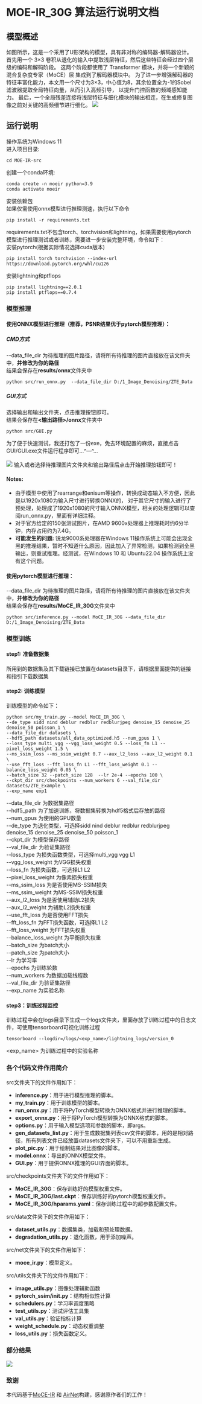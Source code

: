 # MOE-IR_30G 算法运行说明文档

## 模型概述
如图所示，这是一个采用了U形架构的模型，具有非对称的编码器-解码器设计。
首先用一个 3×3 卷积从退化的输入中提取浅层特征，然后这些特征会经过四个层级的编码和解码阶段。
这两个阶段都使用了 Transformer 模块，并将一个新颖的混合复杂度专家（MoCE）层 集成到了解码器模块中。
为了进一步增强解码器的特征丰富化能力，本文用一个尺寸为3×3，中心值为8，其余位置全为-1的Sobel滤波器提取全局特征向量，从而引入高频引导， 以提升门控函数的频域感知能力。
最后，一个全局残差连接将浅层特征与细化模块的输出相连，在生成修复图像之前对关键的高频细节进行细化。
<img src = "assets/model.png">

## 运行说明
操作系统为Windows 11 <br>
进入项目目录:
````
cd MOE-IR-src
````
创建一个conda环境:
````
conda create -n moeir python=3.9
conda activate moeir
````
安装依赖包<br>
如果仅需使用onnx模型进行推理测速，执行以下命令
````
pip install -r requirements.txt
````
requirements.txt不包含torch、torchvision和lightning，如果需要使用pytorch模型进行推理测试或者训练，需要进一步安装完整环境，命令如下：<br>
安装pytorch(根据实际情况选择cuda版本)
````
pip install torch torchvision --index-url https://download.pytorch.org/whl/cu126
````
安装lightning和ptflops
````
pip install lightning==2.0.1
pip install ptflops==0.7.4
````

### **模型推理**
#### 使用ONNX模型进行推理（推荐，PSNR结果优于pytorch模型推理）：
##### CMD方式
--data_file_dir 为待推理的图片路径，请将所有待推理的图片直接放在该文件夹中，**并修改为你的路径**<br>
结果会保存在**results/onnx**文件夹中
````
python src/run_onnx.py  --data_file_dir D:/1_Image_Denoising/ZTE_Data 
````
##### GUI方式
选择输出和输出文件夹，点击推理按钮即可。<br>
结果会保存在<b><输出路径>/onnx</b>文件夹中
````
python src/GUI.py
````
为了便于快速测试，我还打包了一份exe，免去环境配置的麻烦，直接点击GUI/GUI.exe文件运行程序即可…^—^…<br><br>
<img src = "assets/GUI.png">
输入或者选择待推理图片文件夹和输出路径后点击开始推理按钮即可！

#### Notes:
- 由于模型中使用了rearrange和enisum等操作，转换成动态输入不方便，因此是以1920x1080为输入尺寸进行转换ONNX的，
对于其它尺寸的输入进行了预处理，处理成了1920x1080的尺寸输入ONNX模型，相关的处理逻辑可以查阅run_onnx.py，里面有详细注释。
- 对于官方给定的150张测试图片，在AMD 9600x处理器上推理耗时约6分半钟，内存占用约为7.4G。
- **可能发生的问题:** 锐龙9000系处理器在Windows 11操作系统上可能会出现全黑的推理结果，暂时不知道什么原因，因此加入了异常检测，如果检测到全黑输出，则重试推理。经测试，在Windows 10 和 Ubuntu22.04 操作系统上没有这个问题。



#### 使用pytorch模型进行推理：
--data_file_dir 为待推理的图片路径，请将所有待推理的图片直接放在该文件夹中，**并修改为你的路径**<br>
结果会保存在**results/MoCE_IR_30G**文件夹中
````
python src/inference.py --model MoCE_IR_30G --data_file_dir D:/1_Image_Denoising/ZTE_Data 
````


### **模型训练**
#### step1: 准备数据集
所用到的数据集及其下载链接已放置在datasets目录下，请根据里面提供的链接和指引下载数据集<br>
#### step2: 训练模型<br>
训练模型的命令如下：<br>

`````
python src/my_train.py --model MoCE_IR_30G \
--de_type sidd nind deblur redblur redblurjpeg denoise_15 denoise_25 denoise_50 poisson_1 \
--data_file_dir datasets \
--hdf5_path datasets/all_data_optimized.h5 --num_gpus 1 \
--loss_type multi_vgg --vgg_loss_weight 0.5 --loss_fn L1 --pixel_loss_weight 1.5 \
--ms_ssim_loss --ms_ssim_weight 0.7 --aux_l2_loss --aux_l2_weight 0.1 \
--use_fft_loss --fft_loss_fn L1 --fft_loss_weight 0.1 --balance_loss_weight 0.05 \
--batch_size 32 --patch_size 128  --lr 2e-4 --epochs 100 \
--ckpt_dir src/checkpoints --num_workers 6 --val_file_dir datasets/ZTE_Example \
--exp_name exp1
`````

--data_file_dir 为数据集路径<br>
--hdf5_path 为了加速训练，将数据集转换为hdf5格式后存放的路径<br>
--num_gpus 为使用的GPU数量<br>
--de_type 为退化类型，可选择sidd nind deblur redblur redblurjpeg denoise_15 denoise_25 denoise_50 poisson_1<br>
--ckpt_dir 为模型保存路径<br>
--val_file_dir 为验证集路径<br>
--loss_type 为损失函数类型，可选择multi_vgg vgg L1<br>
--vgg_loss_weight 为VGG损失权重<br> 
--loss_fn 为损失函数，可选择L1 L2<br>
--pixel_loss_weight 为像素损失权重<br>
--ms_ssim_loss 为是否使用MS-SSIM损失<br>
--ms_ssim_weight 为MS-SSIM损失权重<br>
--aux_l2_loss 为是否使用辅助L2损失<br>
--aux_l2_weight 为辅助L2损失权重<br>
--use_fft_loss 为是否使用FFT损失<br>
--fft_loss_fn 为FFT损失函数，可选择L1 L2<br>
--fft_loss_weight 为FFT损失权重<br>
--balance_loss_weight 为平衡损失权重<br>
--batch_size 为batch大小<br>
--patch_size 为patch大小<br>
--lr 为学习率<br>
--epochs 为训练轮数<br>
--num_workers 为数据加载线程数<br>
--val_file_dir 为验证集路径<br>
--exp_name 为实验名称<br>

#### step3：训练过程监控<br>
训练过程中会在logs目录下生成一个logs文件夹，里面存放了训练过程中的日志文件，可使用tensorboard可视化训练过程<br>
````
tensorboard --logdir=/logs/<exp_name>/lightning_logs/version_0
````
<exp_name> 为训练过程中的实验名称

### **各个代码文件作用简介**
src文件夹下的文件作用如下：
- **inference.py**：用于进行模型推理的脚本。
- **my_train.py**：用于训练模型的脚本。
- **run_onnx.py**：用于将PyTorch模型转换为ONNX格式并进行推理的脚本。
- **export_onnx.py**：用于将PyTorch模型转换为ONNX格式的脚本。
- **options.py**：用于输入模型选项和参数的脚本，即args。
- **gen_datasets_list.py**：用于生成数据集列表csv文件的脚本，用的是相对路径，所有列表文件已经放置datasets文件夹下，可以不用重新生成。
- **plot_pic.py**：用于绘制结果对比图像的脚本。
- **model.onnx**：导出的ONNX模型文件。
- **GUI.py**：用于提供ONNX推理的GUI界面的脚本。

src/checkpoints文件夹下的文件作用如下：
- **MoCE_IR_30G**：保存训练好的模型权重文件。
- **MoCE_IR_30G/last.ckpt**：保存训练好的pytorch模型权重文件。
- **MoCE_IR_30G/hparams.yaml**：保存训练过程中的超参数配置文件。

src/data文件夹下的文件作用如下：
- **dataset_utils.py**：数据集类，加载和预处理数据。
- **degradation_utils.py**：退化函数，用于添加噪声。

src/net文件夹下的文件作用如下：
- **moce_ir.py**：模型定义。

src/utils文件夹下的文件作用如下：
- **image_utils.py**：图像处理辅助函数
- **pytorch_ssim/__init__.py**：结构相似性计算
- **schedulers.py**：学习率调度策略
- **test_utils.py**：测试评估工具集
- **val_utils.py**：验证指标计算
- **weight_schedule.py**：动态权重调整
- **loss_utils.py**：损失函数定义。

### **部分结果**
<img src = "assets/fig3.png">

### **致谢**
本代码基于[MoCE-IR](https://github.com/eduardzamfir/MoCE-IR/tree/main) 和 [AirNet](https://github.com/XLearning-SCU/2022-CVPR-AirNet)构建，感谢原作者们的工作！

